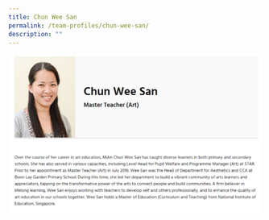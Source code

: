 ```yaml
---
title: Chun Wee San
permalink: /team-profiles/chun-wee-san/
description: ""
---
```

![](/images/profile6.png)